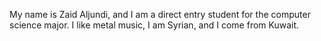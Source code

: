 My name is Zaid Aljundi, and I am a direct entry student for the computer science major. I like metal music, I am Syrian, and I come from Kuwait.
